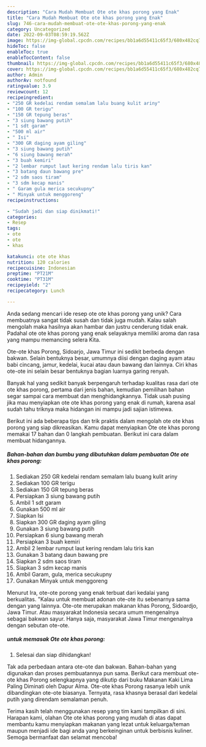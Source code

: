 ```yaml
---
description: "Cara Mudah Membuat Ote ote khas porong yang Enak"
title: "Cara Mudah Membuat Ote ote khas porong yang Enak"
slug: 746-cara-mudah-membuat-ote-ote-khas-porong-yang-enak
category: Uncategorized
date: 2022-09-03T08:59:19.562Z
image: https://img-global.cpcdn.com/recipes/bb1a6d55411c65f3/680x482cq70/ote-ote-khas-porong-foto-resep-utama.jpg
hideToc: false
enableToc: true
enableTocContent: false
thumbnail: https://img-global.cpcdn.com/recipes/bb1a6d55411c65f3/680x482cq70/ote-ote-khas-porong-foto-resep-utama.jpg
cover: https://img-global.cpcdn.com/recipes/bb1a6d55411c65f3/680x482cq70/ote-ote-khas-porong-foto-resep-utama.jpg
author: Admin
authorAv: notfound
ratingvalue: 3.9
reviewcount: 12
recipeingredient:
- "250 GR kedelai rendam semalam lalu buang kulit ariny"
- "100 GR terigu"
- "150 GR tepung beras"
- "3 siung bawang putih"
- "1 sdt garam"
- "500 ml air"
- " Isi"
- "300 GR daging ayam giling"
- "3 siung bawang putih"
- "6 siung bawang merah"
- "3 buah kemiri"
- "2 lembar rumput laut kering rendam lalu tiris kan"
- "3 batang daun bawang pre"
- "2 sdm saos tiram"
- "3 sdm kecap manis"
- " Garam gula merica secukupny"
- " Minyak untuk menggoreng"
recipeinstructions:

- "Sudah jadi dan siap dinikmati!"
categories:
- Resep
tags:
- ote
- ote
- khas

katakunci: ote ote khas 
nutrition: 120 calories
recipecuisine: Indonesian
preptime: "PT21M"
cooktime: "PT31M"
recipeyield: "2"
recipecategory: Lunch

---
```





Anda sedang mencari ide resep ote ote khas porong yang unik? Cara membuatnya sangat tidak susah dan tidak juga mudah. Kalau salah mengolah maka hasilnya akan hambar dan justru cenderung tidak enak. Padahal ote ote khas porong yang enak selayaknya memiliki aroma dan rasa yang mampu memancing selera Kita.





Ote-ote khas Porong, Sidoarjo, Jawa Timur ini sedikit berbeda dengan bakwan. Selain bentuknya besar, umumnya diisi dengan daging ayam atau babi cincang, jamur, kedelai, kucai atau daun bawang dan lainnya. Ciri khas ote-ote ini selain besar bentuknya bagian luarnya garing renyah.

Banyak hal yang sedikit banyak berpengaruh terhadap kualitas rasa dari ote ote khas porong, pertama dari jenis bahan, kemudian pemilihan bahan segar sampai cara membuat dan menghidangkannya. Tidak usah pusing jika mau menyiapkan ote ote khas porong yang enak di rumah, karena asal sudah tahu triknya maka hidangan ini mampu jadi sajian istimewa.






Berikut ini ada beberapa tips dan trik praktis dalam mengolah ote ote khas porong yang siap dikreasikan. Kamu dapat menyiapkan Ote ote khas porong memakai 17 bahan dan 0 langkah pembuatan. Berikut ini cara dalam membuat hidangannya.

<!--inarticleads1-->

##### Bahan-bahan dan bumbu yang dibutuhkan dalam pembuatan Ote ote khas porong:

1. Sediakan 250 GR kedelai rendam semalam lalu buang kulit ariny
1. Sediakan 100 GR terigu
1. Sediakan 150 GR tepung beras
1. Persiapkan 3 siung bawang putih
1. Ambil 1 sdt garam
1. Gunakan 500 ml air
1. Siapkan  Isi
1. Siapkan 300 GR daging ayam giling
1. Gunakan 3 siung bawang putih
1. Persiapkan 6 siung bawang merah
1. Persiapkan 3 buah kemiri
1. Ambil 2 lembar rumput laut kering rendam lalu tiris kan
1. Gunakan 3 batang daun bawang pre
1. Siapkan 2 sdm saos tiram
1. Siapkan 3 sdm kecap manis
1. Ambil  Garam, gula, merica secukupny
1. Gunakan  Minyak untuk menggoreng


Menurut Ira, ote-ote porong yang enak terbuat dari kedalai yang berkualitas. &#34;Kalau untuk membuat adonan ote-ote itu sebenarnya sama dengan yang lainnya. Ote-ote merupakan makanan khas Porong, Sidoardjo, Jawa Timur. Atau masyarakat Indonesia secara umum mengenalnya sebagai bakwan sayur. Hanya saja, masyarakat Jawa Timur mengenalnya dengan sebutan ote-ote. 

<!--inarticleads2-->

#####  untuk memasak Ote ote khas porong:


1. Selesai dan siap dihidangkan!

Tak ada perbedaan antara ote-ote dan bakwan. Bahan-bahan yang digunakan dan proses pembuatannya pun sama. Berikut cara membuat ote-ote khas Porong selengkapnya yang dikutip dari buku Makanan Kaki Lima Paling Diminati oleh Dapur Alma. Ote-ote khas Porong rasanya lebih unik dibandingkan ote-ote biasanya. Ternyata, rasa khasnya berasal dari kedelai putih yang direndam semalaman penuh. 

Terima kasih telah menggunakan resep yang tim kami tampilkan di sini. Harapan kami, olahan Ote ote khas porong yang mudah di atas dapat membantu kamu menyiapkan makanan yang lezat untuk keluarga/teman maupun menjadi ide bagi anda yang berkeinginan untuk berbisnis kuliner. Semoga bermanfaat dan selamat mencoba!
